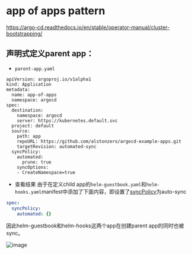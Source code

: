 # app of apps pattern

https://argo-cd.readthedocs.io/en/stable/operator-manual/cluster-bootstrapping/

## 声明式定义parent app：

- `parent-app.yaml`
```
apiVersion: argoproj.io/v1alpha1
kind: Application
metadata:
  name: app-of-apps
  namespace: argocd
spec:
  destination:
    namespace: argocd
    server: https://kubernetes.default.svc
  project: default
  source:
    path: app
    repoURL: https://github.com/alstonzero/argocd-example-apps.git
    targetRevision: automated-sync
  syncPolicy:
    automated:
      prune: true 
    syncOptions:
    - CreateNamespace=true
```

- 查看结果
由于在定义child app的`helm-guestbook.yaml`和`helm-hooks.yaml`manifest中添加了下面内容，即设置了[syncPolicy](https://argo-cd.readthedocs.io/en/stable/user-guide/auto_sync/)为auto-sync

```yaml
spec:
  syncPolicy:
    automated: {}
```
因此helm-guestbook和helm-hooks这两个app在创建parent app的同时也被sync。

![image](https://user-images.githubusercontent.com/35916199/228449208-3596943b-569c-4ccd-aff6-0e8e5bc2cb95.png)
